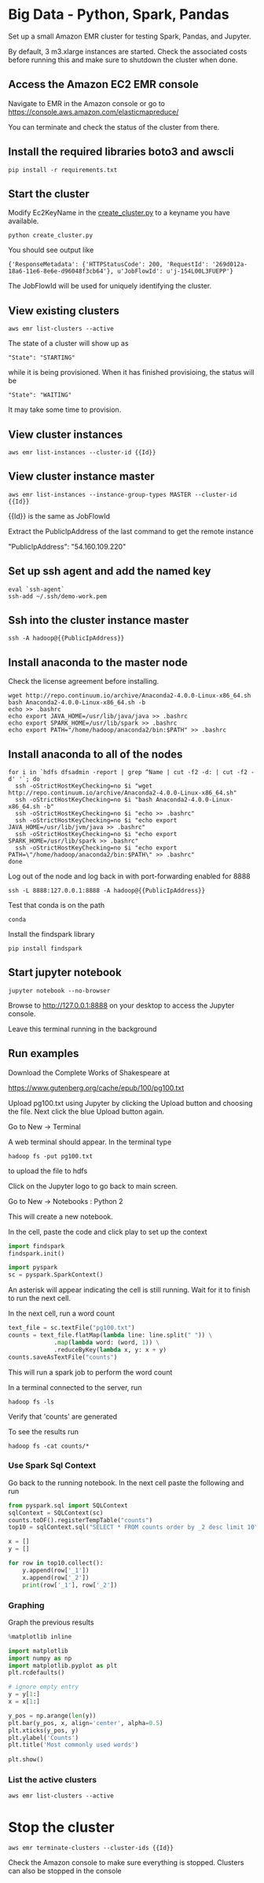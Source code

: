 # Big Data - Python, Spark, Pandas

Set up a small Amazon EMR cluster for testing Spark, Pandas, and Jupyter. 

By default, 3 m3.xlarge instances are started.
Check the associated costs before running this and make sure to shutdown the cluster when done. 

## Access the Amazon EC2 EMR console

Navigate to EMR in the Amazon console or go to https://console.aws.amazon.com/elasticmapreduce/

You can terminate and check the status of the cluster from there.

## Install the required libraries boto3 and awscli
``` 
pip install -r requirements.txt 
```

## Start the cluster

Modify Ec2KeyName in the [create_cluster.py](create_cluster.py) to a keyname you have available.

```
python create_cluster.py
```

You should see output like 
```
{'ResponseMetadata': {'HTTPStatusCode': 200, 'RequestId': '269d012a-18a6-11e6-8e6e-d96048f3cb64'}, u'JobFlowId': u'j-154L00L3FUEPP'}
```

The JobFlowId will be used for uniquely identifying the cluster.


## View existing clusters

```
aws emr list-clusters --active
```

The state of a cluster will show up as 

```
"State": "STARTING" 
```

while it is being provisioned. When it has finished provisioing, the status will be 

```
"State": "WAITING"
```

It may take some time to provision.


## View cluster instances
```
aws emr list-instances --cluster-id {{Id}}
```

## View cluster instance master

```
aws emr list-instances --instance-group-types MASTER --cluster-id {{Id}} 
```

{{Id}} is the same as JobFlowId


Extract the PublicIpAddress of the last command to get the remote instance

"PublicIpAddress": "54.160.109.220"


## Set up ssh agent and add the named key

```
eval `ssh-agent`
ssh-add ~/.ssh/demo-work.pem
```


## Ssh into the cluster instance master 

```
ssh -A hadoop@{{PublicIpAddress}}
```



## Install anaconda to the master node 

Check the license agreement before installing.

```
wget http://repo.continuum.io/archive/Anaconda2-4.0.0-Linux-x86_64.sh
bash Anaconda2-4.0.0-Linux-x86_64.sh -b 
echo >> .bashrc
echo export JAVA_HOME=/usr/lib/java/java >> .bashrc
echo export SPARK_HOME=/usr/lib/spark >> .bashrc
echo export PATH="/home/hadoop/anaconda2/bin:$PATH" >> .bashrc
```

## Install anaconda to all of the nodes 
```
for i in `hdfs dfsadmin -report | grep ^Name | cut -f2 -d: | cut -f2 -d' '`; do 
  ssh -oStrictHostKeyChecking=no $i "wget http://repo.continuum.io/archive/Anaconda2-4.0.0-Linux-x86_64.sh"
  ssh -oStrictHostKeyChecking=no $i "bash Anaconda2-4.0.0-Linux-x86_64.sh -b" 
  ssh -oStrictHostKeyChecking=no $i "echo >> .bashrc"
  ssh -oStrictHostKeyChecking=no $i "echo export JAVA_HOME=/usr/lib/jvm/java >> .bashrc"
  ssh -oStrictHostKeyChecking=no $i "echo export SPARK_HOME=/usr/lib/spark >> .bashrc"
  ssh -oStrictHostKeyChecking=no $i "echo export PATH=\"/home/hadoop/anaconda2/bin:$PATH\" >> .bashrc"
done 
```

Log out of the node and log back in with port-forwarding enabled for 8888

```
ssh -L 8888:127.0.0.1:8888 -A hadoop@{{PublicIpAddress}}
```

 
Test that conda is on the path
```
conda
```

Install the findspark library
```
pip install findspark
```

## Start jupyter notebook 
```
jupyter notebook --no-browser
```

Browse to http://127.0.0.1:8888 on your desktop to access the Jupyter console.

Leave this terminal running in the background



## Run examples 

Download the Complete Works of Shakespeare at 

https://www.gutenberg.org/cache/epub/100/pg100.txt

Upload pg100.txt using Jupyter by clicking the Upload button and choosing the file.
Next click the blue Upload button again.

Go to New -> Terminal 

A web terminal should appear. In the terminal type 

```
hadoop fs -put pg100.txt
```

to upload the file to hdfs

Click on the Jupyter logo to go back to main screen.

Go to New -> Notebooks : Python 2

This will create a new notebook.

In the cell, paste the code and click play to set up the context
```python
import findspark
findspark.init()

import pyspark
sc = pyspark.SparkContext()
```

An asterisk will appear indicating the cell is still running. Wait for it to finish to run the next cell.

In the next cell, run a word count 


```python
text_file = sc.textFile("pg100.txt")
counts = text_file.flatMap(lambda line: line.split(" ")) \
             .map(lambda word: (word, 1)) \
             .reduceByKey(lambda x, y: x + y)
counts.saveAsTextFile("counts")
```

This will run a spark job to perform the word count

In a terminal connected to the server, run 

```
hadoop fs -ls 
```

Verify that 'counts' are generated 

To see the results run 

```
hadoop fs -cat counts/*
```

### Use Spark Sql Context

Go back to the running notebook. In the next cell paste the following and run

```python
from pyspark.sql import SQLContext
sqlContext = SQLContext(sc)
counts.toDF().registerTempTable("counts")
top10 = sqlContext.sql("SELECT * FROM counts order by _2 desc limit 10")

x = []
y = [] 

for row in top10.collect():
    y.append(row['_1'])
    x.append(row['_2'])
    print(row['_1'], row['_2'])


```                                           

### Graphing 

Graph the previous results 

```python
%matplotlib inline

import matplotlib
import numpy as np
import matplotlib.pyplot as plt
plt.rcdefaults()

# ignore empty entry
y = y[1:]
x = x[1:]

y_pos = np.arange(len(y))
plt.bar(y_pos, x, align='center', alpha=0.5)
plt.xticks(y_pos, y)
plt.ylabel('Counts')
plt.title('Most commonly used words')
 
plt.show()
```

### List the active clusters

```
aws emr list-clusters --active
```


# Stop the cluster

```
aws emr terminate-clusters --cluster-ids {{Id}}
```

Check the Amazon console to make sure everything is stopped. Clusters can also be stopped in the console



